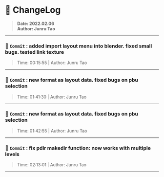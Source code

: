 # :hammer: ChangeLog
> __Date: 2022.02.06__<br>
> __Author: Junru Tao__<br>
---

### :electric_plug: `Commit` : added import layout menu into blender. fixed small bugs. tested link texture
> Time: 00:15:55 | Author: Junru Tao
---
### :electric_plug: `Commit` : new format  as layout data. fixed bugs on pbu selection
> Time: 01:41:30 | Author: Junru Tao
---
### :electric_plug: `Commit` : new format  as layout data. fixed bugs on pbu selection
> Time: 01:42:55 | Author: Junru Tao
---
### :electric_plug: `Commit` : fix pdir makedir function: now works with multiple levels
> Time: 02:13:01 | Author: Junru Tao
---
